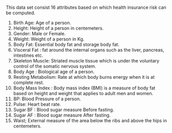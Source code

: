 
This data set consist 16 attributes based on which health insurance risk can be computed.
1) Birth Age: Age of a person.
2) Height: Height of a person in centemeters.
3) Gender: Male or Female.
4) Weight: Weight of a person in Kg.
5) Body Fat: Essential body fat and storage body fat.
6) Visceral Fat : fat around the internal organs such as the liver, pancreas, intestines etc.
7) Skeleton Muscle: Striated muscle tissue which is under the voluntary control of the somatic nervous system.
8) Body Age : Biological age of a person.
9) Resting Metabolism: Rate at which body burns energy when it is at complete rest.
10) Body Mass Index : Body mass index (BMI) is a measure of body fat based on height and weight that applies to adult men and women.
11) BP: Blood Pressure of a person.
12) Pulse: Heart beat rate.
13) Sugar BF : Blood sugar measure Before fasting.
14) Sugar AF : Blood sugar measure After fasting. 
15) Waist; External measure of the area below the ribs and above the hips in centemeters.

